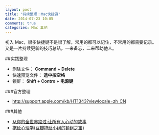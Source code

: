 ```yaml
---
layout: post
title: "持续整理：Mac快捷键"
date: 2014-07-23 10:05
comments: true
categories: Mac 其他
---
```


初入 Mac，很多快捷键不是很了解，常用的都可以记住，不常用的都需要记录。又是一片持续更新的技巧总结。一来备忘，二来帮助他人。
<!--more-->
##实践整理
  * 删除文件：      **Command + Delete**
  * 快速预览文件：  **选中按空格**
  * 锁屏：          **Shift + Contro + 电源键**


###官方整理
  * http://support.apple.com/kb/HT1343?viewlocale=zh_CN

###其他
  * <a href="http://www.amazon.cn/gp/product/B00FXONTU6/ref=as_li_tf_tl?ie=UTF8&camp=536&creative=3200&creativeASIN=B00FXONTU6&linkCode=as2&tag=droidyue-23">从你的全世界路过:让所有人心动的故事</a><img src="http://ir-cn.amazon-adsystem.com/e/ir?t=droidyue-23&l=as2&o=28&a=B00FXONTU6" width="1" height="1" border="0" alt="" style="border:none !important; margin:0px !important;" />
  * <a href="http://www.amazon.cn/gp/product/B0032JTI22/ref=as_li_tf_tl?ie=UTF8&camp=536&creative=3200&creativeASIN=B0032JTI22&linkCode=as2&tag=droidyue-23">拖延心理学(豆瓣拖延小组的镇组之宝)</a><img src="http://ir-cn.amazon-adsystem.com/e/ir?t=droidyue-23&l=as2&o=28&a=B0032JTI22" width="1" height="1" border="0" alt="" style="border:none !important; margin:0px !important;" />
